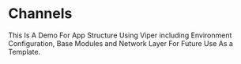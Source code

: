 # Channels
This Is A Demo For App Structure Using Viper including Environment Configuration, Base Modules and Network Layer For Future Use As a Template.

